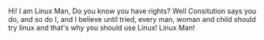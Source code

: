 ###
Hi! I am Linux Man, Do you know you have rights? Well Consitution says you do, and so do I, and I believe until tried, every man, woman and child should try linux and that's why you should use Linux! Linux Man!

<!--
**JoshMayBalGitHub/JoshMayBalGithub** is a ✨ _special_ ✨ repository because its `README.md` (this file) appears on your GitHub profile.

Here are some ideas to get you started:

- 🔭 I’m currently working on ...
- 🌱 I’m currently learning ...
- 👯 I’m looking to collaborate on ...
- 🤔 I’m looking for help with ...
- 💬 Ask me about ...
- 📫 How to reach me: ...
- 😄 Pronouns: ...
- ⚡ Fun fact: ...
-->
